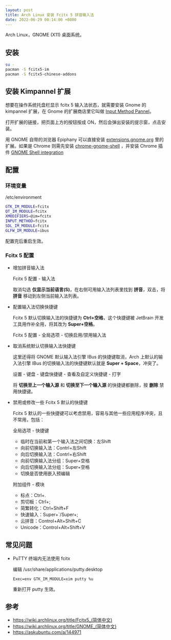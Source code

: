 ```yaml
---
layout: post
title: Arch Linux 安装 Fcitx 5 拼音输入法
date: 2022-06-29 00:14:00 +0800
---
```


Arch Linux，GNOME (X11) 桌面系统。

## 安装

```bash
su -
pacman -S fcitx5-im
pacman -S fcitx5-chinese-addons 
```

## 安装 Kimpannel 扩展

想要在操作系统托盘栏显示 fcitx 5 输入法状态，就需要安装 Gnome 的 kimpannel 扩展，在 Gnome 的扩展商店里它叫做 [Input Method Pannel](https://extensions.gnome.org/extension/261/kimpanel/)。

打开扩展的链接，把页面上方的按钮按成 ON，然后会弹出安装的提示窗，点击安装。

用 GNOME 自带的浏览器 Epiphany 可以直接安装 [extensions.gnome.org](extensions.gnome.org) 里的扩展。如果是 Chrome 则需先安装 [chrome-gnome-shell](https://aur.archlinux.org/packages/chrome-gnome-shell/) ，并安装 Chrome 插件 [GNOME Shell integration](https://chrome.google.com/webstore/detail/gnome-shell-integration/gphhapmejobijbbhgpjhcjognlahblep)

## 配置

### 环境变量

/etc/environment

```bash
GTK_IM_MODULE=fcitx
QT_IM_MODULE=fcitx
XMODIFIERS=@im=fcitx
INPUT_METHOD=fcitx
SDL_IM_MODULE=fcitx
GLFW_IM_MODULE=ibus
```

配置完后重启生效。

### Fcitx 5 配置

- 增加拼音输入法

  Fcitx 5 配置 - 输入法

  取消勾选 **仅显示当前语言(S)**，在右侧可用输入法列表里找到 **拼音**，双击，将 **拼音** 移动到左侧当前输入法列表。

- 配置输入法切换快捷键

  Fcitx 5 默认切换输入法的快捷键为 **Ctrl+空格**，这个快捷键被 JetBrain 开发工具用作补全用，将其改为 **Super+空格**。

  Fcitx 5 配置 - 全局选项 - 切换启用/禁用输入法

- 取消系统默认切换输入法快捷键

  这里还得将 GNOME 默认输入法引擎 IBus 的快捷键取消，Arch 上默认的输入法引擎 IBus 的切换输入法的快捷键默认就是 **Super + Space**，冲突了。
  
  设置 - 键盘 - 键盘快捷键 - 查看及自定义快捷键 - 打字
  
  将 **切换至上一个输入源** 和 **切换至下一个输入源** 的快捷键都删除，按 **删除** 禁用快捷键。

- 禁用或修改一些 Fcitx 5 默认的快捷键

  Fcitx 5 默认的一些快捷键可以考虑禁用，容易与其他一些应用程序冲突，且不常用，包括：

  全局选项 - 快捷键

  - 临时在当前和第一个输入法之间切换：左Shift
  - 向前切换输入法：Contrl+左Shift
  - 向后切换输入法：Contrl+右Shift
  - 向前切换输入法分组：Super+空格
  - 向后切换输入法分组：Super+空格
  - 切换是否使用嵌入预编辑

  附加组件 - 模块

  - 标点：Ctrl+.
  - 剪切板：Ctrl+; 
  - 简繁转化：Ctrl+Shift+F
  - 快速输入：Super+`/Super+;
  - 云拼音：Control+Alt+Shift+C
  - Unicode：Control+Alt+Shift+V

## 常见问题

- PuTTY 终端内无法使用 fcitx

  编辑 /usr/share/applications/putty.desktop

  ```text
  Exec=env GTK_IM_MODULE=xim putty %u
  ```

  重新打开 putty 生效。

## 参考

- <https://wiki.archlinux.org/title/Fcitx5_(简体中文)>
- <https://wiki.archlinux.org/title/GNOME_(简体中文)>
- <https://askubuntu.com/a/144971>
